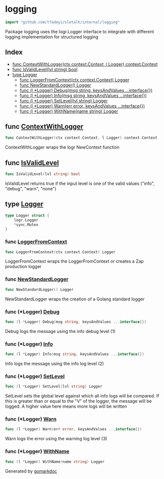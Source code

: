 <!-- Code generated by gomarkdoc. DO NOT EDIT -->

# logging

```go
import "github.com/tfadeyi/slotalk/internal/logging"
```

Package logging uses the logr.Logger interface to integrate with different logging implementation for structured logging

## Index

- [func ContextWithLogger(ctx context.Context, l Logger) context.Context](<#func-contextwithlogger>)
- [func IsValidLevel(lvl string) bool](<#func-isvalidlevel>)
- [type Logger](<#type-logger>)
  - [func LoggerFromContext(ctx context.Context) Logger](<#func-loggerfromcontext>)
  - [func NewStandardLogger() Logger](<#func-newstandardlogger>)
  - [func (l *Logger) Debug(msg string, keysAndValues ...interface{})](<#func-logger-debug>)
  - [func (l *Logger) Info(msg string, keysAndValues ...interface{})](<#func-logger-info>)
  - [func (l *Logger) SetLevel(lvl string) Logger](<#func-logger-setlevel>)
  - [func (l *Logger) Warn(err error, keysAndValues ...interface{})](<#func-logger-warn>)
  - [func (l *Logger) WithName(name string) Logger](<#func-logger-withname>)


## func [ContextWithLogger](<https://github.com/tfadeyi/sloth-simple-comments/blob/main/internal/logging/logging.go#L21>)

```go
func ContextWithLogger(ctx context.Context, l Logger) context.Context
```

ContextWithLogger wraps the logr NewContext function

## func [IsValidLevel](<https://github.com/tfadeyi/sloth-simple-comments/blob/main/internal/logging/logging.go#L83>)

```go
func IsValidLevel(lvl string) bool
```

IsValidLevel returns true if the input level is one of the valid values \("info", "debug", "warn", "none"\)

## type [Logger](<https://github.com/tfadeyi/sloth-simple-comments/blob/main/internal/logging/logging.go#L14-L17>)

```go
type Logger struct {
    logr.Logger
    *sync.Mutex
}
```

### func [LoggerFromContext](<https://github.com/tfadeyi/sloth-simple-comments/blob/main/internal/logging/logging.go#L26>)

```go
func LoggerFromContext(ctx context.Context) Logger
```

LoggerFromContext wraps the LoggerFromContext or creates a Zap production logger

### func [NewStandardLogger](<https://github.com/tfadeyi/sloth-simple-comments/blob/main/internal/logging/logging.go#L35>)

```go
func NewStandardLogger() Logger
```

NewStandardLogger wraps the creation of a Golang standard logger

### func \(\*Logger\) [Debug](<https://github.com/tfadeyi/sloth-simple-comments/blob/main/internal/logging/logging.go#L64>)

```go
func (l *Logger) Debug(msg string, keysAndValues ...interface{})
```

Debug logs the message using the info debug level \(1\)

### func \(\*Logger\) [Info](<https://github.com/tfadeyi/sloth-simple-comments/blob/main/internal/logging/logging.go#L54>)

```go
func (l *Logger) Info(msg string, keysAndValues ...interface{})
```

Info logs the message using the info log level \(2\)

### func \(\*Logger\) [SetLevel](<https://github.com/tfadeyi/sloth-simple-comments/blob/main/internal/logging/logging.go#L46>)

```go
func (l *Logger) SetLevel(lvl string) Logger
```

SetLevel sets the global level against which all info logs will be compared. If this is greater than or equal to the "V" of the logger, the message will be logged. A higher value here means more logs will be written

### func \(\*Logger\) [Warn](<https://github.com/tfadeyi/sloth-simple-comments/blob/main/internal/logging/logging.go#L59>)

```go
func (l *Logger) Warn(err error, keysAndValues ...interface{})
```

Warn logs the error using the warning log level \(3\)

### func \(\*Logger\) [WithName](<https://github.com/tfadeyi/sloth-simple-comments/blob/main/internal/logging/logging.go#L39>)

```go
func (l *Logger) WithName(name string) Logger
```



Generated by [gomarkdoc](<https://github.com/princjef/gomarkdoc>)
